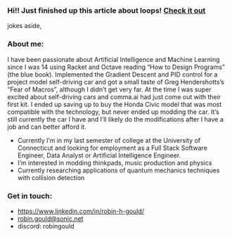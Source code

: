 ### Hi!! Just finished up this article about loops! [Check it out](https://github.com/robingould)

jokes aside,

### About me:
I have been passionate about Artificial Intelligence and Machine Learning since I was 14 using Racket and Octave reading “How to Design Programs” (the blue book). Implemented the Gradient Descent and PID control for a project model self-driving car and got a small taste of Greg Hendershotts’s “Fear of Macros”, although I didn’t get very far. At the time I was super excited about self-driving cars and comma.ai had just come out with their first kit. I ended up saving up to buy the Honda Civic model that was most compatible with the technology, but never ended up modding the car. It’s still currently the car I have and I’ll likely do the modifications after I have a job and can better afford it. 

- Currently I’m in my last semester of college at the University of Connecticut and looking for employment as a Full Stack Software Engineer, Data Analyst or Artificial Intelligence Engineer. 
- I’m interested in modding thinkpads, music production and physics 
- Currently researching applications of quantum mechanics techniques with collision detection
 
### Get in touch: 
  - https://www.linkedin.com/in/robin-h-gould/
  - robin.gould@sonic.net
  - discord: robingould

<!--
**robingould/robingould** is a ✨ _special_ ✨ repository because its `README.md` (this file) appears on your GitHub profile.


I’m currently learning ...
- 👯 I’m looking to collaborate on ...
- 🤔 I’m looking for help with ...
- 💬 Ask me about ...
- 📫 How to reach me: ...
- 😄 Pronouns: ...
- ⚡ Fun fact: ...
-->
